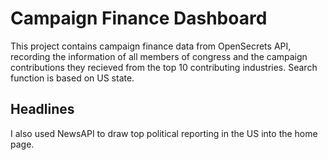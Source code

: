 # Campaign Finance Dashboard

This project contains campaign finance data from OpenSecrets API, recording the information of all members of congress and the campaign contributions they recieved from the top 10 contributing industries. Search function is based on US state. 

## Headlines

I also used NewsAPI to draw top political reporting in the US into the home page.



